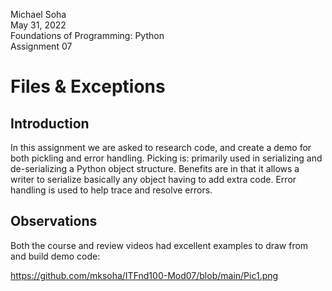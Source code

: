 Michael Soha  
May 31, 2022  
Foundations of Programming: Python  
Assignment 07  

# Files & Exceptions

## Introduction

In this assignment we are asked to research code, and create a demo for both pickling and error handling. Picking is: primarily used in serializing and de-serializing a Python object structure. Benefits are in that it allows a writer to serialize basically any object having to add extra code. Error handling is used to help trace and resolve errors.

## Observations

Both the course and review videos had excellent examples to draw from and build demo code:  

https://github.com/mksoha/ITFnd100-Mod07/blob/main/Pic1.png
